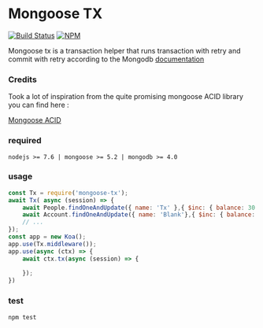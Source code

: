 # Mongoose TX

[![Build Status](https://travis-ci.org/hermesdj/mongoose-tx.svg?branch=master)](https://travis-ci.org/hermesdj/mongoose-tx)
[![NPM](https://nodei.co/npm/mongoose-tx.png?compact=true)](https://npmjs.org/package/mongoose-tx)

Mongoose tx is a transaction helper that runs transaction with retry and commit with retry according to the Mongodb 
[documentation](https://docs.mongodb.com/manual/core/transactions/)

### Credits

Took a lot of inspiration from the quite promising mongoose ACID library you can find here :

[Mongoose ACID](https://www.npmjs.com/package/mongoose-acid)

### required

```
nodejs >= 7.6 | mongoose >= 5.2 | mongodb >= 4.0
```

### usage

```javascript
const Tx = require('mongoose-tx');
await Tx( async (session) => {
    await People.findOneAndUpdate({ name: 'Tx' },{ $inc: { balance: 30 } },{ session });
    await Account.findOneAndUpdate({ name: 'Blank'},{ $inc: { balance: -30 } },{ session });
    // ... 
});
const app = new Koa();
app.use(Tx.middleware());
app.use(async (ctx) => {
    await ctx.tx(async (session) => {
      
    });
})
```

### test

```
npm test
```

